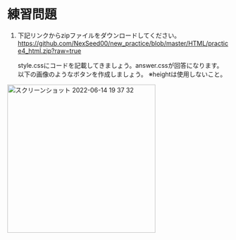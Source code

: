 # 練習問題
1. 下記リンクからzipファイルをダウンロードしてください。
https://github.com/NexSeed00/new_practice/blob/master/HTML/practice4_html.zip?raw=true

    style.cssにコードを記載してきましょう。answer.cssが回答になります。
    以下の画像のようなボタンを作成しましょう。
    ※heightは使用しないこと。


<img width="336" alt="スクリーンショット 2022-06-14 19 37 32" src="https://user-images.githubusercontent.com/75789463/173568478-bffa496c-0eba-4a4d-bd67-fc366b04c280.png">
